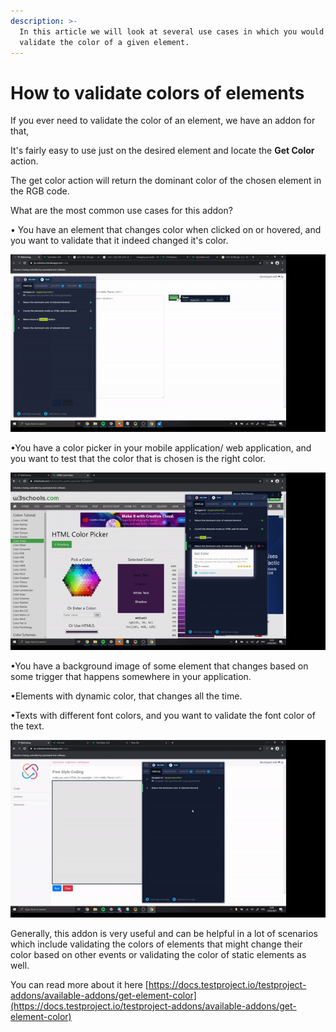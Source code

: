 ```yaml
---
description: >-
  In this article we will look at several use cases in which you would need to
  validate the color of a given element.
---
```


# How to validate colors of elements

If you ever need to validate the color of an element, we have an addon for that,

It's fairly easy to use just on the desired element and locate the **Get Color** action.

The get color action will return the dominant color of the chosen element in the RGB code.

What are the most common use cases for this addon?

• You have an element that changes color when clicked on or hovered, and you want to validate that it indeed changed it's color.

![](../../.gitbook/assets/Hover.gif)

•You have a color picker in your mobile application/ web application, and you want to test that the color that is chosen is the right color.

![](../../.gitbook/assets/ColorPicker.gif)

•You have a background image of some element that changes based on some trigger that happens somewhere in your application.

•Elements with dynamic color, that changes all the time.

•Texts with different font colors, and you want to validate the font color of the text.

![](<../../.gitbook/assets/Text (1).gif>)

Generally, this addon is very useful and can be helpful in a lot of scenarios which include validating the colors of elements that might change their color based on other events or validating the color of static elements as well.

You can read more about it here [https://docs.testproject.io/testproject-addons/available-addons/get-element-color](https://docs.testproject.io/testproject-addons/available-addons/get-element-color)
